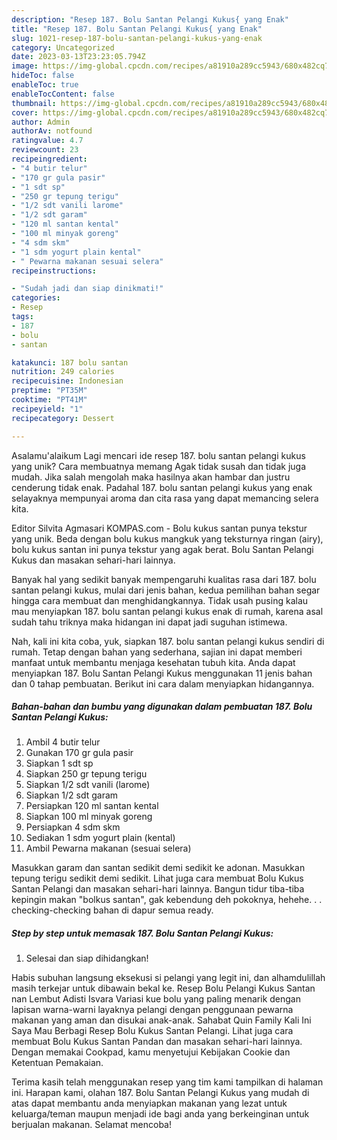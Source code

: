 ```yaml
---
description: "Resep 187. Bolu Santan Pelangi Kukus{ yang Enak"
title: "Resep 187. Bolu Santan Pelangi Kukus{ yang Enak"
slug: 1021-resep-187-bolu-santan-pelangi-kukus-yang-enak
category: Uncategorized
date: 2023-03-13T23:23:05.794Z
image: https://img-global.cpcdn.com/recipes/a81910a289cc5943/680x482cq70/187-bolu-santan-pelangi-kukus-foto-resep-utama.jpg
hideToc: false
enableToc: true
enableTocContent: false
thumbnail: https://img-global.cpcdn.com/recipes/a81910a289cc5943/680x482cq70/187-bolu-santan-pelangi-kukus-foto-resep-utama.jpg
cover: https://img-global.cpcdn.com/recipes/a81910a289cc5943/680x482cq70/187-bolu-santan-pelangi-kukus-foto-resep-utama.jpg
author: Admin
authorAv: notfound
ratingvalue: 4.7
reviewcount: 23
recipeingredient:
- "4 butir telur"
- "170 gr gula pasir"
- "1 sdt sp"
- "250 gr tepung terigu"
- "1/2 sdt vanili larome"
- "1/2 sdt garam"
- "120 ml santan kental"
- "100 ml minyak goreng"
- "4 sdm skm"
- "1 sdm yogurt plain kental"
- " Pewarna makanan sesuai selera"
recipeinstructions:

- "Sudah jadi dan siap dinikmati!"
categories:
- Resep
tags:
- 187
- bolu
- santan

katakunci: 187 bolu santan 
nutrition: 249 calories
recipecuisine: Indonesian
preptime: "PT35M"
cooktime: "PT41M"
recipeyield: "1"
recipecategory: Dessert

---
```



Asalamu'alaikum Lagi mencari ide resep 187. bolu santan pelangi kukus yang unik? Cara membuatnya memang Agak tidak susah dan tidak juga mudah. Jika salah mengolah maka hasilnya akan hambar dan justru cenderung tidak enak. Padahal 187. bolu santan pelangi kukus yang enak selayaknya mempunyai aroma dan cita rasa yang dapat memancing selera kita.


Editor Silvita Agmasari KOMPAS.com - Bolu kukus santan punya tekstur yang unik. Beda dengan bolu kukus mangkuk yang teksturnya ringan (airy), bolu kukus santan ini punya tekstur yang agak berat. Bolu Santan Pelangi Kukus dan masakan sehari-hari lainnya.

Banyak hal yang sedikit banyak mempengaruhi kualitas rasa dari 187. bolu santan pelangi kukus, mulai dari jenis bahan, kedua pemilihan bahan segar hingga cara membuat dan menghidangkannya. Tidak usah pusing kalau mau menyiapkan 187. bolu santan pelangi kukus enak di rumah, karena asal sudah tahu triknya maka hidangan ini dapat jadi suguhan istimewa.


Nah, kali ini kita coba, yuk, siapkan 187. bolu santan pelangi kukus sendiri di rumah. Tetap dengan bahan yang sederhana, sajian ini dapat memberi manfaat untuk membantu menjaga kesehatan tubuh kita. Anda dapat menyiapkan 187. Bolu Santan Pelangi Kukus menggunakan 11 jenis bahan dan 0 tahap pembuatan. Berikut ini cara dalam menyiapkan hidangannya.

<!--inarticleads1-->

##### Bahan-bahan dan bumbu yang digunakan dalam pembuatan 187. Bolu Santan Pelangi Kukus:

1. Ambil 4 butir telur
1. Gunakan 170 gr gula pasir
1. Siapkan 1 sdt sp
1. Siapkan 250 gr tepung terigu
1. Siapkan 1/2 sdt vanili (larome)
1. Siapkan 1/2 sdt garam
1. Persiapkan 120 ml santan kental
1. Siapkan 100 ml minyak goreng
1. Persiapkan 4 sdm skm
1. Sediakan 1 sdm yogurt plain (kental)
1. Ambil  Pewarna makanan (sesuai selera)


Masukkan garam dan santan sedikit demi sedikit ke adonan. Masukkan tepung terigu sedikit demi sedikit. Lihat juga cara membuat Bolu Kukus Santan Pelangi dan masakan sehari-hari lainnya. Bangun tidur tiba-tiba kepingin makan &#34;bolkus santan&#34;, gak kebendung deh pokoknya, hehehe. . . checking-checking bahan di dapur semua ready. 

<!--inarticleads2-->

##### Step by step untuk memasak 187. Bolu Santan Pelangi Kukus:


1. Selesai dan siap dihidangkan!

Habis subuhan langsung eksekusi si pelangi yang legit ini, dan alhamdulillah masih terkejar untuk dibawain bekal ke. Resep Bolu Pelangi Kukus Santan nan Lembut Adisti Isvara Variasi kue bolu yang paling menarik dengan lapisan warna-warni layaknya pelangi dengan penggunaan pewarna makanan yang aman dan disukai anak-anak. Sahabat Quin Family Kali Ini Saya Mau Berbagi Resep Bolu Kukus Santan Pelangi. Lihat juga cara membuat Bolu Kukus Santan Pandan dan masakan sehari-hari lainnya. Dengan memakai Cookpad, kamu menyetujui Kebijakan Cookie dan Ketentuan Pemakaian. 

Terima kasih telah menggunakan resep yang tim kami tampilkan di halaman ini. Harapan kami, olahan 187. Bolu Santan Pelangi Kukus yang mudah di atas dapat membantu anda menyiapkan makanan yang lezat untuk keluarga/teman maupun menjadi ide bagi anda yang berkeinginan untuk berjualan makanan. Selamat mencoba!
